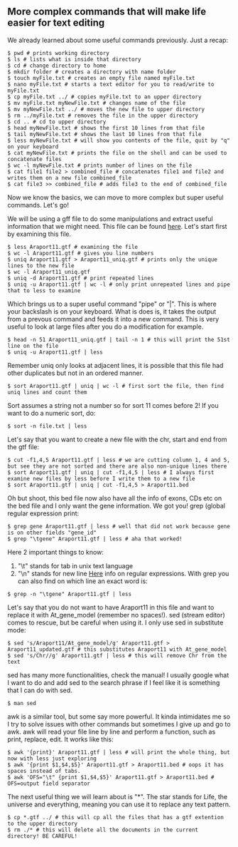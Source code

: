 ## More complex commands that will make life easier for text editing

We already learned about some useful commands previously. Just a recap:

```
$ pwd # prints working directory
$ ls # lists what is inside that directory
$ cd # change directory to home
$ mkdir folder # creates a directory with name folder
$ touch myFile.txt # creates an empty file named myFile.txt
$ nano myFile.txt # starts a text editor for you to read/write to myFile.txt
$ cp myFile.txt ../ # copies myFile.txt to an upper directory
$ mv myFile.txt myNewFile.txt # changes name of the file
$ mv myNewFile.txt ../ # moves the new file to upper directory
$ rm ../myFile.txt # removes the file in the upper directory
$ cd .. # cd to upper directory
$ head myNewFile.txt # shows the first 10 lines from that file
$ tail myNewFile.txt # shows the last 10 lines from that file
$ less myNewFile.txt # will show you contents of the file, quit by "q" on your keyboard
$ cat myNewFile.txt # prints the file on the shell and can be used to concatenate files
$ wc -l myNewFile.txt # prints number of lines on the file
$ cat file1 file2 > combined_file # concatenates file1 and file2 and writes them on a new file combined_file
$ cat file3 >> combined_file # adds file3 to the end of combined_file
```

Now we know the basics, we can move to more complex but super useful commands. Let's go!

We will be using a gff file to do some manipulations and extract useful information that we might need. This file can be found [here](https://github.com/melisound/trainings). Let's start first by examining this file.

```
$ less Araport11.gtf # examining the file
$ wc -l Araport11.gtf # gives you line numbers
$ uniq Araport11.gtf > Araport11_uniq.gtf # prints only the unique lines to the new file
$ wc -l Araport11_uniq.gtf
$ uniq -d Araport11.gtf # print repeated lines 
$ uniq -u Araport11.gtf | wc -l # only print unrepeated lines and pipe that to less to examine
```

Which brings us to a super useful command "pipe" or "|". This is where your backslash is on your keyboard. What is does is, it takes the output from a prevous command and feeds it into a new command. This is very useful to look at large files after you do a modification for example.

```
$ head -n 51 Araport11_uniq.gtf | tail -n 1 # this will print the 51st line on the file
$ uniq -u Araport11.gtf | less
```

Remember uniq only looks at adjacent lines, it is possible that this file had other duplicates but not in an ordered manner.

```
$ sort Araport11.gtf | uniq | wc -l # first sort the file, then find uniq lines and count them
```

Sort assumes a string not a number so for sort 11 comes before 2! If you want to do a numeric sort, do:

```
$ sort -n file.txt | less 
```

Let's say that you want to create a new file with the chr, start and end from the gtf file:

```
$ cut -f1,4,5 Araport11.gtf | less # we are cutting column 1, 4 and 5, but see they are not sorted and there are also non-unique lines there 
$ sort Araport11.gtf | uniq | cut -f1,4,5 | less # I always first examine new files by less before I write them to a new file
$ sort Araport11.gtf | uniq | cut -f1,4,5 > Araport11.bed
```
Oh but shoot, this bed file now also have all the info of exons, CDs etc on the bed file and I only want the gene information. We got you! 
grep (global regular expression print:
```
$ grep gene Araport11.gtf | less # well that did not work because gene is on other fields "gene_id"
$ grep "\tgene" Araport11.gtf | less # aha that worked! 
```
Here 2 important things to know:
  1. "\t" stands for tab in unix text language
  2. "\n" stands for new line
[Here](https://regexr.com/) info on regular expressions.
With grep you can also find on which line an exact word is:
```
$ grep -n "\tgene" Araport11.gtf | less
```
Let's say that you do not want to have Araport11 in this file and want to replace it with At_gene_model (remember no spaces!). sed (stream editor) comes to rescue, but be careful when using it. I only use sed in substitute mode:
```
$ sed 's/Araport11/At_gene_model/g' Araport11.gtf > Araport11_updated.gtf # this substitutes Araport11 with At_gene_model
$ sed 's/Chr//g' Araport11.gtf | less # this will remove Chr from the text
```
sed has many more functionalities, check the manual! I usually google what I want to do and add sed to the search phrase if I feel like it is something that I can do with sed.
```
$ man sed
```
awk is a similar tool, but some say more powerful. It kinda intimidates me so I try to solve issues with other commands but sometimes I give up and go to awk. awk will read your file line by line and perform a function, such as print, replace, edit. It works like this:
```
$ awk '{print}' Araport11.gtf | less # will print the whole thing, but now with less just exploring
$ awk '{print $1,$4,$5}' Araport11.gtf > Araport11.bed # oops it has spaces instead of tabs.
$ awk 'OFS="\t" {print $1,$4,$5}' Araport11.gtf > Araport11.bed # OFS=output field separator
```
The next useful thing we will learn about is "*". The star stands for Life, the universe and everything, meaning you can use it to replace any text pattern.

```
$ cp *.gtf ../ # this will cp all the files that has a gtf extention to the upper directory
$ rm ./* # this will delete all the documents in the current directory! BE CAREFUL!
```

